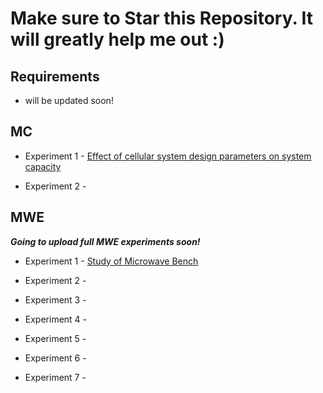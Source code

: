 # Make sure to Star this Repository. It will greatly help me out :)

## Requirements

 - will be updated soon!

## MC

 - Experiment 1 - [Effect of cellular system design parameters on system capacity](/MC/Exp-1/)

 - Experiment 2 - 



## MWE

***Going to upload full MWE experiments soon!***

- Experiment 1 - [Study of Microwave Bench](/MWE/Exp-1/)

- Experiment 2 - 

- Experiment 3 - 

- Experiment 4 - 

- Experiment 5 - 

- Experiment 6 - 

- Experiment 7 -

